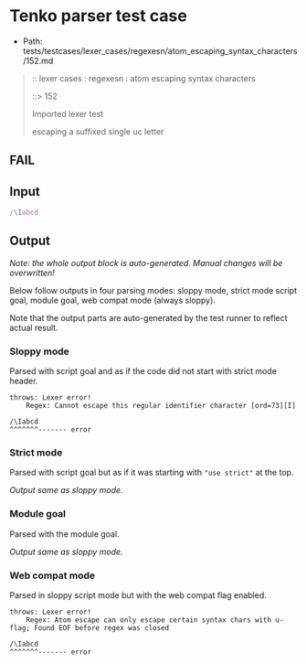 # Tenko parser test case

- Path: tests/testcases/lexer_cases/regexesn/atom_escaping_syntax_characters/152.md

> :: lexer cases : regexesn : atom escaping syntax characters
>
> ::> 152
>
> Imported lexer test
>
> escaping a suffixed single uc letter

## FAIL

## Input

`````js
/\Iabcd
`````

## Output

_Note: the whole output block is auto-generated. Manual changes will be overwritten!_

Below follow outputs in four parsing modes: sloppy mode, strict mode script goal, module goal, web compat mode (always sloppy).

Note that the output parts are auto-generated by the test runner to reflect actual result.

### Sloppy mode

Parsed with script goal and as if the code did not start with strict mode header.

`````
throws: Lexer error!
    Regex: Cannot escape this regular identifier character [ord=73][I]

/\Iabcd
^^^^^^^------- error
`````

### Strict mode

Parsed with script goal but as if it was starting with `"use strict"` at the top.

_Output same as sloppy mode._

### Module goal

Parsed with the module goal.

_Output same as sloppy mode._

### Web compat mode

Parsed in sloppy script mode but with the web compat flag enabled.

`````
throws: Lexer error!
    Regex: Atom escape can only escape certain syntax chars with u-flag; Found EOF before regex was closed

/\Iabcd
^^^^^^^------- error
`````

